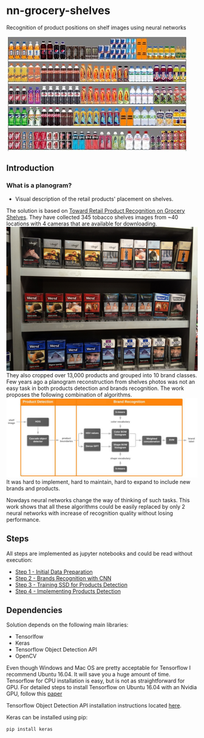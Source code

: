 # nn-grocery-shelves
Recognition of product positions on shelf images using neural networks

![](docs/images/planogram.jpg)

## Introduction

### What is a planogram?
- Visual description of the retail products' placement on shelves.

The solution is based on [Toward Retail Product Recognition on Grocery Shelves](https://pdfs.semanticscholar.org/280e/57ea3e882f82a60065fedde058ce00769c06.pdf).
They have collected 345 tobacco shelves images from ~40 locations with 4 cameras that are available for downloading.
![](docs/images/C1_P02_N3_S3_1.JPG)
They also cropped over 13,000 products and grouped into 10 brand classes.
Few years ago a planogram reconstruction from shelves photos was not an easy task in both products detection and brands recognition. The work
proposes the following combination of algorithms.
![](docs/images/process.png)
It was hard to implement, hard to maintain, hard to expand to include new brands and products.

Nowdays neural networks change the way of thinking of such tasks. This work shows that all these algorithms could be easily replaced
by only 2 neural networks with increase of recognition quality without losing performance.

## Steps

All steps are implemented as jupyter notebooks and could be read without execution:
*   [Step 1 - Initial Data Preparation](https://github.com/empathy87/nn-grocery-shelves/blob/master/Step%201%20-%20Initial%20Data%20Preparation.ipynb)
*   [Step 2 - Brands Recognition with CNN]()
*   [Step 3 - Training SSD for Products Detection]()
*   [Step 4 - Implementing Products Detection]()

## Dependencies

Solution depends on the following main libraries:
*   Tensorlfow
*   Keras
*   Tensorflow Object Detection API
*   OpenCV

Even though Windows and Mac OS are pretty acceptable for Tensorflow I recommend 
Ubuntu 16.04. It will save you a huge amount of time. Tensorflow for CPU installation
is easy, but is not as straightforward for GPU. For detailed steps to install Tensorflow 
on Ubuntu 16.04 with an Nvidia GPU, follow this [paper](https://www.quantstart.com/articles/installing-tensorflow-on-ubuntu-1604-with-an-nvidia-gpu)

Tensorflow Object Detection API installation instructions located [here](https://github.com/tensorflow/models/blob/master/research/object_detection/g3doc/installation.md).

Keras can be installed using pip:
``` bash
pip install keras
```


